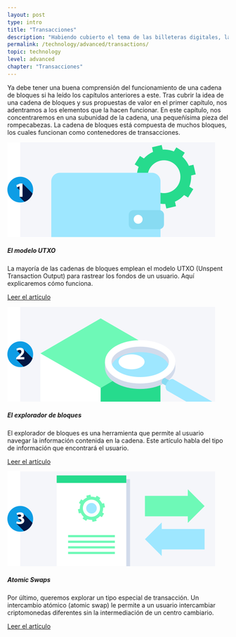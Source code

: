 ```yaml
---
layout: post
type: intro
title: "Transacciones"
description: "Habiendo cubierto el tema de las billeteras digitales, las interfaces que crean transacciones, nos acercaremos a la naturaleza de las transacciones y cómo funcionan."
permalink: /technology/advanced/transactions/
topic: technology
level: advanced
chapter: "Transacciones"
---
```


Ya debe tener una buena comprensión del funcionamiento de una cadena de bloques si ha leído los capítulos anteriores a este. Tras cubrir la idea de una cadena de bloques y sus propuestas de valor en el primer capítulo, nos adentramos a los elementos que la hacen funcionar. En este capítulo, nos concentraremos en una subunidad de la cadena, una pequeñísima pieza del rompecabezas. La cadena de bloques está compuesta de muchos bloques, los cuales funcionan como contenedores de transacciones.

<div class="row mt-5">
    <div class="col-md-3">
        <a href="{{ site.baseurl }}{% post_url /technology/advanced/2021-04-02-the-utxo-model %}">
            <img src="/assets/post_files/technology/advanced/4.0-transactions/utxo.svg" alt="El modelo UTXO" />
        </a>
    </div>
    <div class="col-md-9">
        <h5 class="intro-article-title">El modelo UTXO</h5>
        <p class="mb-1">
            La mayoría de las cadenas de bloques emplean el modelo UTXO (Unspent Transaction Output) para rastrear los fondos de un usuario. Aquí explicaremos cómo funciona.
        </p>
        <p class="mb-0">
            <a class="font-weight-bold" href="{{ site.baseurl }}{% post_url /technology/advanced/2021-04-02-the-utxo-model %}">Leer el artículo</a>
        </p>
    </div>
</div>

<div class="row mt-5">
    <div class="col-md-3">
        <a href="{{ site.baseurl }}{% post_url /technology/advanced/2021-04-03-block-explorer-continued %}">
            <img src="/assets/post_files/technology/advanced/4.0-transactions/block_explorer.svg" alt="El explorador de bloques" />
        </a>
    </div>
    <div class="col-md-9">
        <h5 class="intro-article-title">El explorador de bloques</h5>
        <p class="mb-1">
            El explorador de bloques es una herramienta que permite al usuario navegar la información contenida en la cadena. Este artículo habla del tipo de información que encontrará el usuario.
        </p>
        <p class="mb-0">
            <a class="font-weight-bold" href="{{ site.baseurl }}{% post_url /technology/advanced/2021-04-03-block-explorer-continued %}">Leer el artículo</a>
        </p>
    </div>
</div>

<div class="row mt-5">
    <div class="col-md-3">
        <a href="{{ site.baseurl }}{% post_url /technology/advanced/2021-04-04-atomic-swaps %}">
            <img src="/assets/post_files/technology/advanced/4.0-transactions/atomic_swaps.svg" alt="Intercambios atómicos" />
        </a>
    </div>
    <div class="col-md-9">
        <h5 class="intro-article-title">Atomic Swaps</h5>
        <p class="mb-1">
            Por último, queremos explorar un tipo especial de transacción. Un intercambio atómico (atomic swap) le permite a un usuario intercambiar criptomonedas diferentes sin la intermediación de un centro cambiario.
        </p>
        <p class="mb-0">
            <a class="font-weight-bold" href="{{ site.baseurl }}{% post_url /technology/advanced/2021-04-04-atomic-swaps %}">Leer el artículo</a>
        </p>
    </div>
</div>
